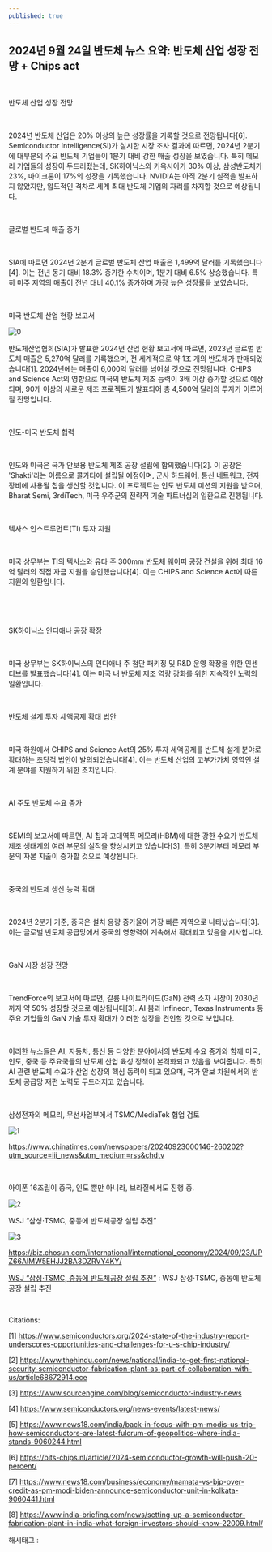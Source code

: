 ```yaml
---
published: true
---
```

## 2024년 9월 24일 반도체 뉴스 요약: 반도체 산업 성장 전망 + Chips act

​

반도체 산업 성장 전망

​

2024년 반도체 산업은 20% 이상의 높은 성장률을 기록할 것으로 전망됩니다[6]. Semiconductor Intelligence(SI)가 실시한 시장 조사 결과에 따르면, 2024년 2분기에 대부분의 주요 반도체 기업들이 1분기 대비 강한 매출 성장을 보였습니다. 특히 메모리 기업들의 성장이 두드러졌는데, SK하이닉스와 키옥시아가 30% 이상, 삼성반도체가 23%, 마이크론이 17%의 성장을 기록했습니다. NVIDIA는 아직 2분기 실적을 발표하지 않았지만, 압도적인 격차로 세계 최대 반도체 기업의 자리를 차지할 것으로 예상됩니다.

​

글로벌 반도체 매출 증가

​

SIA에 따르면 2024년 2분기 글로벌 반도체 산업 매출은 1,499억 달러를 기록했습니다[4]. 이는 전년 동기 대비 18.3% 증가한 수치이며, 1분기 대비 6.5% 상승했습니다. 특히 미주 지역의 매출이 전년 대비 40.1% 증가하며 가장 높은 성장률을 보였습니다.

​

미국 반도체 산업 현황 보고서

![0](/assets/img/223593976127/0.png)

반도체산업협회(SIA)가 발표한 2024년 산업 현황 보고서에 따르면, 2023년 글로벌 반도체 매출은 5,270억 달러를 기록했으며, 전 세계적으로 약 1조 개의 반도체가 판매되었습니다[1]. 2024년에는 매출이 6,000억 달러를 넘어설 것으로 전망됩니다. CHIPS and Science Act의 영향으로 미국의 반도체 제조 능력이 3배 이상 증가할 것으로 예상되며, 90개 이상의 새로운 제조 프로젝트가 발표되어 총 4,500억 달러의 투자가 이루어질 전망입니다.

​

인도-미국 반도체 협력

​

인도와 미국은 국가 안보용 반도체 제조 공장 설립에 합의했습니다[2]. 이 공장은 'Shakti'라는 이름으로 콜카타에 설립될 예정이며, 군사 하드웨어, 통신 네트워크, 전자 장비에 사용될 칩을 생산할 것입니다. 이 프로젝트는 인도 반도체 미션의 지원을 받으며, Bharat Semi, 3rdiTech, 미국 우주군의 전략적 기술 파트너십의 일환으로 진행됩니다.

​

텍사스 인스트루먼트(TI) 투자 지원

​

미국 상무부는 TI의 텍사스와 유타 주 300mm 반도체 웨이퍼 공장 건설을 위해 최대 16억 달러의 직접 자금 지원을 승인했습니다[4]. 이는 CHIPS and Science Act에 따른 지원의 일환입니다.

​

​

SK하이닉스 인디애나 공장 확장

​

미국 상무부는 SK하이닉스의 인디애나 주 첨단 패키징 및 R&D 운영 확장을 위한 인센티브를 발표했습니다[4]. 이는 미국 내 반도체 제조 역량 강화를 위한 지속적인 노력의 일환입니다.

​

반도체 설계 투자 세액공제 확대 법안

​

미국 하원에서 CHIPS and Science Act의 25% 투자 세액공제를 반도체 설계 분야로 확대하는 초당적 법안이 발의되었습니다[4]. 이는 반도체 산업의 고부가가치 영역인 설계 분야를 지원하기 위한 조치입니다.

​

AI 주도 반도체 수요 증가

​

SEMI의 보고서에 따르면, AI 칩과 고대역폭 메모리(HBM)에 대한 강한 수요가 반도체 제조 생태계의 여러 부문의 실적을 향상시키고 있습니다[3]. 특히 3분기부터 메모리 부문의 자본 지출이 증가할 것으로 예상됩니다.

​

중국의 반도체 생산 능력 확대

​

2024년 2분기 기준, 중국은 설치 용량 증가율이 가장 빠른 지역으로 나타났습니다[3]. 이는 글로벌 반도체 공급망에서 중국의 영향력이 계속해서 확대되고 있음을 시사합니다.

​

GaN 시장 성장 전망

​

TrendForce의 보고서에 따르면, 갈륨 나이트라이드(GaN) 전력 소자 시장이 2030년까지 약 50% 성장할 것으로 예상됩니다[3]. AI 붐과 Infineon, Texas Instruments 등 주요 기업들의 GaN 기술 투자 확대가 이러한 성장을 견인할 것으로 보입니다.

​

이러한 뉴스들은 AI, 자동차, 통신 등 다양한 분야에서의 반도체 수요 증가와 함께 미국, 인도, 중국 등 주요국들의 반도체 산업 육성 정책이 본격화되고 있음을 보여줍니다. 특히 AI 관련 반도체 수요가 산업 성장의 핵심 동력이 되고 있으며, 국가 안보 차원에서의 반도체 공급망 재편 노력도 두드러지고 있습니다.

​

삼성전자의 메모리, 무선사업부에서 TSMC/MediaTek 협업 검토

![1](/assets/img/223593976127/1.png)

https://www.chinatimes.com/newspapers/20240923000146-260202?utm_source=iii_news&utm_medium=rss&chdtv

​

아이폰 16조립이 중국, 인도 뿐만 아니라, 브라질에서도 진행 중.

![2](/assets/img/223593976127/2.png)

WSJ “삼성·TSMC, 중동에 반도체공장 설립 추진”

![3](/assets/img/223593976127/3.png)

https://biz.chosun.com/international/international_economy/2024/09/23/UPZ66AIMW5EHJJ2BA3DZRVY4KY/

[WSJ “삼성·TSMC, 중동에 반도체공장 설립 추진”](https://biz.chosun.com/international/international_economy/2024/09/23/UPZ66AIMW5EHJJ2BA3DZRVY4KY/) : WSJ 삼성·TSMC, 중동에 반도체공장 설립 추진

​

Citations:

[1] https://www.semiconductors.org/2024-state-of-the-industry-report-underscores-opportunities-and-challenges-for-u-s-chip-industry/

[2] https://www.thehindu.com/news/national/india-to-get-first-national-security-semiconductor-fabrication-plant-as-part-of-collaboration-with-us/article68672914.ece

[3] https://www.sourcengine.com/blog/semiconductor-industry-news

[4] https://www.semiconductors.org/news-events/latest-news/

[5] https://www.news18.com/india/back-in-focus-with-pm-modis-us-trip-how-semiconductors-are-latest-fulcrum-of-geopolitics-where-india-stands-9060244.html

[6] https://bits-chips.nl/article/2024-semiconductor-growth-will-push-20-percent/

[7] https://www.news18.com/business/economy/mamata-vs-bjp-over-credit-as-pm-modi-biden-announce-semiconductor-unit-in-kolkata-9060441.html

[8] https://www.india-briefing.com/news/setting-up-a-semiconductor-fabrication-plant-in-india-what-foreign-investors-should-know-22009.html/

 해시태그 : 